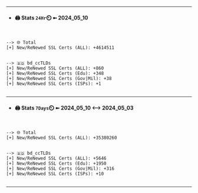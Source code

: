 

---
- #### 🖨️ **Stats** `24Hr`⏲️ ➼ 2024_05_10
```console


--> 🌐 Total
[+] New/ReNewed SSL Certs (ALL): +4614511


--> 🇧🇩 bd_ccTLDs
[+] New/ReNewed SSL Certs (ALL): +860
[+] New/ReNewed SSL Certs (Edu): +348
[+] New/ReNewed SSL Certs (Gov|Mil): +38
[+] New/ReNewed SSL Certs (ISPs): +1


```

---
- #### 🖨️ **Stats** `7Days`⏲️ ➼ 2024_05_10 <--> 2024_05_03
```console


--> 🌐 Total
[+] New/ReNewed SSL Certs (ALL): +35380260


--> 🇧🇩 bd_ccTLDs
[+] New/ReNewed SSL Certs (ALL): +5646
[+] New/ReNewed SSL Certs (Edu): +1950
[+] New/ReNewed SSL Certs (Gov|Mil): +316
[+] New/ReNewed SSL Certs (ISPs): +10


```

---

